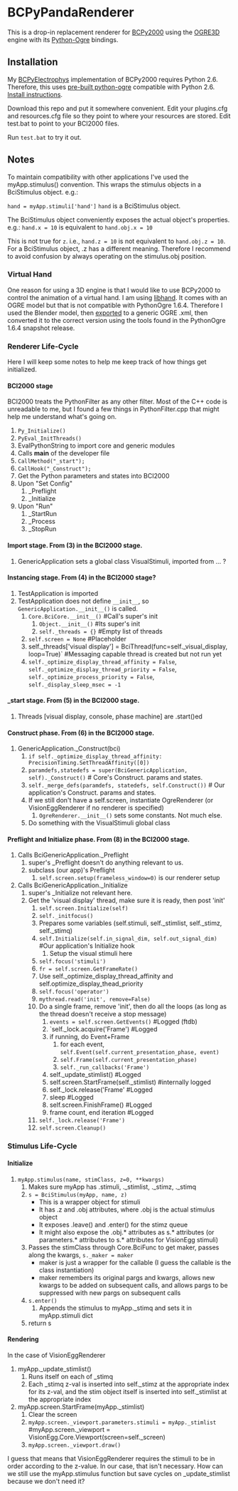 BCPyPandaRenderer
=================

This is a drop-in replacement renderer for [BCPy2000](http://bci2000.org/downloads/BCPy2000/Renderers.html)
using the [OGRE3D](http://www.ogre3d.org/) engine with its [Python-Ogre](http://www.python-ogre.org/) bindings.

## Installation

My [BCPyElectrophys](https://github.com/cboulay/BCPyElectrophys) implementation of BCPy2000 requires Python 2.6.
Therefore, this uses [pre-built python-ogre](http://sourceforge.net/projects/python-ogre/files/Latest/1.6.4%20SnapShot/Python-Ogre-Core-1.6.4-r1017-py263.7z/download) compatible with Python 2.6.
[Install instructions](http://www.cse.unr.edu/~sushil/class/381/ware/pythonOgreWin7Install.pdf).

Download this repo and put it somewhere convenient. Edit your plugins.cfg and resources.cfg file
so they point to where your resources are stored. Edit test.bat to point to your BCI2000 files.

Run `test.bat` to try it out.

## Notes

To maintain compatibility with other applications I've used the myApp.stimulus() convention. This wraps
the stimulus objects in a BciStimulus object. e.g.:

`hand = myApp.stimuli['hand']`  `hand` is a BciStimulus object.

The BciStimulus object conveniently exposes the actual object's properties. e.g.:
`hand.x = 10` is equivalent to `hand.obj.x = 10`

This is not true for `z`. i.e., `hand.z = 10` is not equivalent to `hand.obj.z = 10`. For a BciStimulus object,
.z has a different meaning. Therefore I recommend to avoid confusion by always operating on the stimulus.obj position.

### Virtual Hand

One reason for using a 3D engine is that I would like to use BCPy2000 to control the animation of a virtual hand.
I am using [libhand](www.libhand.org). It comes with an OGRE model but that is not compatible with PythonOgre 1.6.4.
Therefore I used the Blender model, then [exported](https://code.google.com/p/blender2ogre/)
to a generic OGRE .xml, then converted it to the correct version using the tools found in the PythonOgre 1.6.4 snapshot release.

### Renderer Life-Cycle

Here I will keep some notes to help me keep track of how things get initialized.

#### BCI2000 stage
BCI2000 treats the PythonFilter as any other filter. Most of the C++ code is unreadable to me, but I found a few things in PythonFilter.cpp that might help me understand what's going on.

1. `Py_Initialize()`
2. `PyEval_InitThreads()`
3. EvalPythonString to import core and generic modules
4. Calls __main__ of the developer file
5. `CallMethod("_start");`
6. `CallHook("_Construct");`
7. Get the Python parameters and states into BCI2000
8. Upon "Set Config"
    1. _Preflight
    2. _Initialize
9. Upon "Run"
    1. _StartRun
    2. _Process
    3. _StopRun

#### Import stage. From (3) in the BCI2000 stage.
1. GenericApplication sets a global class VisualStimuli, imported from ... ?

#### Instancing stage. From (4) in the BCI2000 stage?
1. TestApplication is imported
2. TestApplication does not define `__init__`, so `GenericApplication.__init__()` is called.
    1. `Core.BciCore.__init__()` #Call's super's init
        1. `Object.__init__()` #Its super's init
        2. `self._threads = {}` #Empty list of threads
    2. `self.screen = None` #Placeholder
    3. self._threads['visual display'] = BciThread(func=self._visual_display, loop=True)` #Messaging capable thread is created but not run yet
    4. `self._optimize_display_thread_affinity = False`, `self._optimize_display_thread_priority = False`, `self._optimize_process_priority = False`, `self._display_sleep_msec = -1`

#### _start stage. From (5) in the BCI2000 stage.
1. Threads [visual display, console, phase machine] are .start()ed

#### Construct phase. From (6) in the BCI2000 stage.
1. GenericApplication._Construct(bci)
    1. `if self._optimize_display_thread_affinity: PrecisionTiming.SetThreadAffinity([0])`
    2. `paramdefs,statedefs = super(BciGenericApplication, self)._Construct()`    # Core's Construct. params and states.
    3. `self._merge_defs(paramdefs, statedefs, self.Construct())` # Our application's Construct. params and states.
    4. If we still don't have a self.screen, instantiate OgreRenderer (or VisionEggRenderer if no renderer is specified)
        1. `OgreRenderer.__init__()` sets some constants. Not much else.
    5. Do something with the VisualStimuli global class

#### Preflight and Initialize phase. From (8) in the BCI2000 stage.
1. Calls BciGenericApplication._Preflight
    1. super's _Preflight doesn't do anything relevant to us.
    2. subclass (our app)'s Preflight
        1. `self.screen.setup(frameless_window=0)` is our renderer setup
2. Calls BciGenericApplication._Initialize
    1. super's _Initialize not relevant here.
    2. Get the 'visual display' thread, make sure it is ready, then post 'init'
        1. `self.screen.Initialize(self)`
        2. `self._initfocus()`
        3. Prepares some variables (self.stimuli, self._stimlist, self._stimz, self._stimq)
        4. `self.Initialize(self.in_signal_dim, self.out_signal_dim)` #Our application's Initialize hook
            1. Setup the visual stimuli here
        5. `self.focus('stimuli')`
        6. `fr = self.screen.GetFrameRate()`
        7. Use self._optimize_display_thread_affinity and self.optimize_display_thead_priority
        8. `self.focus('operator')`
        9. `mythread.read('init', remove=False)`
        10. Do a single frame, remove 'init', then do all the loops (as long as the thread doesn't receive a stop message)
            1. `events = self.screen.GetEvents()` #Logged (ftdb)
            2. `self._lock.acquire('Frame') #Logged
            3. if running, do Event+Frame
                1. for each event, `self.Event(self.current_presentation_phase, event)`
                2. `self.Frame(self.current_presentation_phase)`
                3. `self._run_callbacks('Frame')`
            4. self._update_stimlist() #Logged
            5. self.screen.StartFrame(self._stimlist) #internally logged
            6. self._lock.release('Frame' #Logged
            7. sleep #Logged
            8. self.screen.FinishFrame() #Logged
            9. frame count, end iteration #Logged
        11. `self._lock.release('Frame')`
        12. `self.screen.Cleanup()`

### Stimulus Life-Cycle

#### Initialize
1. `myApp.stimulus(name, stimClass, z=0, **kwargs)`
    1. Makes sure myApp has .stimuli, ._stimlist, ._stimz, ._stimq
    2. `s = BciStimulus(myApp, name, z)`
        - This is a wrapper object for stimuli
        - It has .z and .obj attributes, where .obj is the actual stimulus object
        - It exposes .leave() and .enter() for the stimz queue
        - It might also expose the .obj.* attributes as s.* attributes (or parameters.* attributes to s.* attributes for VisionEgg stimuli)
    3.  Passes the stimClass through Core.BciFunc to get maker, passes along the kwargs, `s._maker = maker`
        - maker is just a wrapper for the callable (I guess the callable is the class instantiation)
        - maker remembers its original pargs and kwargs, allows new kwargs to be added on subsequent calls, and allows pargs to be suppressed with new pargs on subsequent calls
    4. `s.enter()`
        1. Appends the stimulus to myApp._stimq and sets it in myApp.stimuli dict
    5. return s

#### Rendering
In the case of VisionEggRenderer

1. myApp._update_stimlist()
    1. Runs itself on each of _stimq
    2. Each _stimq z-val is inserted into self._stimz at the appropriate index for its z-val, and the stim object itself is inserted into self._stimlist at the appropriate index
2. myApp.screen.StartFrame(myApp._stimlist)
    1. Clear the screen
    2. `myApp.screen._viewport.parameters.stimuli = myApp._stimlist` #myApp.screen._viewport = VisionEgg.Core.Viewport(screen=self._screen)
    3. `myApp.screen._viewport.draw()`

I guess that means that VisionEggRenderer requires the stimuli to be in order according to the z-value. In our case, that isn't necessary.
How can we still use the myApp.stimulus function but save cycles on _update_stimlist because we don't need it?
